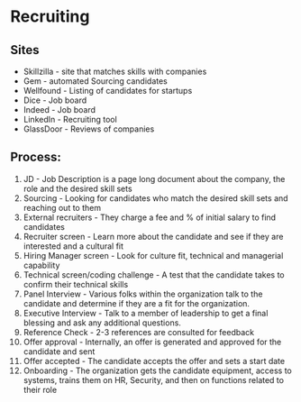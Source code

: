 # Recruiting

## Sites
- Skillzilla - site that matches skills with companies
- Gem - automated Sourcing candidates
- Wellfound - Listing of candidates for startups
- Dice - Job board	
- Indeed - Job board
- LinkedIn - Recruiting tool 
- GlassDoor - Reviews of companies

## Process: 
1. JD - Job Description is a page long document about the company, the role and the desired skill sets
2. Sourcing - Looking for candidates who match the desired skill sets and reaching out to them
3. External recruiters - They charge a fee and % of initial salary to find candidates
4. Recruiter screen - Learn more about the candidate and see if they are interested and a cultural fit
5. Hiring Manager screen - Look for culture fit, technical and managerial capability
6. Technical screen/coding challenge - A test that the candidate takes to confirm their technical skills
7. Panel Interview - Various folks within the organization talk to the candidate and determine if they are a fit for the organization. 
8. Executive Interview - Talk to a member of leadership to get a final blessing and ask any additional questions. 
9. Reference Check - 2-3 references are consulted for feedback
10. Offer approval - Internally, an offer is generated and approved for the candidate and sent 
11. Offer accepted - The candidate accepts the offer and sets a start date
12. Onboarding - The organization gets the candidate equipment, access to systems, trains them on HR, Security, and then on functions related to their role
